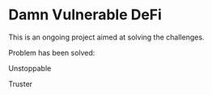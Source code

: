 # Damn Vulnerable DeFi

This is an ongoing project aimed at solving the challenges.

Problem has been solved:

Unstoppable

Truster

